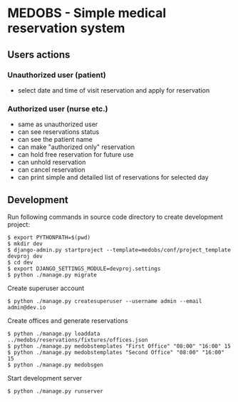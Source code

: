 MEDOBS - Simple medical reservation system
==========================================

Users actions
-------------
### Unauthorized user (patient)
 - select date and time of visit reservation and apply for reservation

### Authorized user (nurse etc.)
 - same as unauthorized user
 - can see reservations status
 - can see the patient name
 - can make "authorized only" reservation
 - can hold free reservation for future use
 - can unhold reservation
 - can cancel reservation
 - can print simple and detailed list of reservations for selected day


Development
-----------
Run following commands in source code directory to create development project:
```
$ export PYTHONPATH=$(pwd)
$ mkdir dev
$ django-admin.py startproject --template=medobs/conf/project_template devproj dev
$ cd dev
$ export DJANGO_SETTINGS_MODULE=devproj.settings
$ python ./manage.py migrate
```

Create superuser account
```
$ python ./manage.py createsuperuser --username admin --email admin@dev.io
```

Create offices and generate reservations
```
$ python ./manage.py loaddata ../medobs/reservations/fixtures/offices.json
$ python ./manage.py medobstemplates "First Office" "08:00" "16:00" 15
$ python ./manage.py medobstemplates "Second Office" "08:00" "16:00" 15
$ python ./manage.py medobsgen
```

Start development server
```
$ python ./manage.py runserver
```
